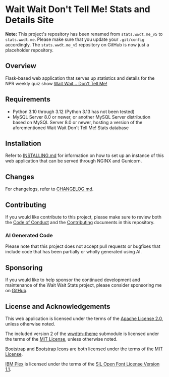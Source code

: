 # Wait Wait Don't Tell Me! Stats and Details Site

**Note:** This project's repository has been renamed from `stats.wwdt.me_v5` to `stats.wwdt.me`. Please make sure that you update your `.git/config` accordingly. The `stats.wwdt.me_v5` repository on GitHub is now just a placeholder repository.

## Overview

Flask-based web application that serves up statistics and details for the NPR weekly quiz show [Wait Wait... Don't Tell Me!](http://waitwait.npr.org)

## Requirements

- Python 3.10 through 3.12 (Python 3.13 has not been tested)
- MySQL Server 8.0 or newer, or another MySQL Server distribution based on MySQL Server 8.0 or newer, hosting a version of the aforementioned Wait Wait Don't Tell Me! Stats database

## Installation

Refer to [INSTALLING.md](./INSTALLING.md) for information on how to set up an instance of this web application that can be served through NGINX and Gunicorn.

## Changes

For changelogs, refer to [CHANGELOG.md](./CHANGELOG.md).

## Contributing

If you would like contribute to this project, please make sure to review both the [Code of Conduct](./CODE_OF_CONDUCT.md) and the [Contributing](./CONTRIBUTING.md) documents in this repository.

### AI Generated Code

Please note that this project does not accept pull requests or bugfixes that include code that has been partially or wholly generated using AI.

## Sponsoring

If you would like to help sponsor the continued development and maintenance of the Wait Wait Stats project, please consider sponsoring me on [GitHub](https://github.com/sponsors/questionlp).

## License and Acknowledgements

This web application is licensed under the terms of the [Apache License 2.0](./LICENSE), unless otherwise noted.

The included version 2 of the [wwdtm-theme](https://github.com/questionlp/wwdtm-theme/tree/v2) submodule is licensed under the terms of the [MIT License](https://github.com/questionlp/wwdtm-theme/blob/v2/LICENSE), unless otherwise noted.

[Bootstrap](https://github.com/twbs/bootstrap) and [Bootstrap Icons](https://github.com/twbs/icons) are both licensed under the terms of the [MIT License](https://github.com/twbs/bootstrap/blob/main/LICENSE).

[IBM Plex](https://github.com/IBM/plex/) is licensed under the terms of the [SIL Open Font License Version 1.1](https://github.com/IBM/plex/blob/master/LICENSE.txt).
